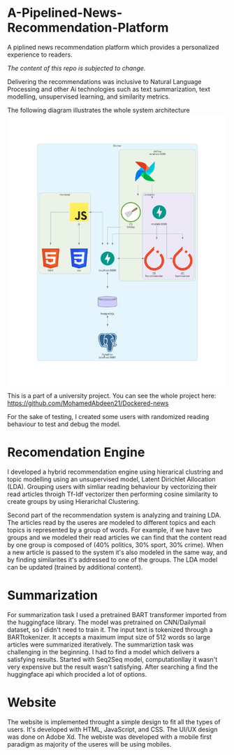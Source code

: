 # A-Pipelined-News-Recommendation-Platform
A piplined news recommendation platform which provides a personalized experience to readers. 

*The content of this repo is subjected to change.*

Delivering the recommendations was inclusive to Natural Language Processing and other Ai technologies such as text summarization, text modelling, unsupervised learning, and similarity metrics.

The following diagram illustrates the whole system architecture
<img src="https://github.com/a-alnagar/A-Pipelined-News-Recommendation-Platform/blob/main/Web%20and%20UI/images/diagrams_image.png">
This is a part of a university project. You can see the whole project here: https://github.com/MohamedAbdeen21/Dockered-news

For the sake of testing, I created some users with randomized reading behaviour to test and debug the model.
# Recomendation Engine

I developed a hybrid recommendation engine using hierarical clustring and topic modelling using an unsupervised model, Latent Dirichlet Allocation (LDA). Grouping users with simliar reading behaviour by vectorizing their read articles throigh Tf-Idf vectorizer then performing cosine similarity to create groups by using Hierarichal Clustering. 

Second part of the recommendation system is analyzing and training LDA. The articles read by the useres are modeled to different topics and each topics is represented by a group of words. For example, if we have two groups and we modeled their read articles we can find that the content read by one group is composed of (40% politics, 30% sport, 30% crime). When a new article is passed to the system it's also modeled in the same way, and by finding similarites it's addressed to one of the groups. The LDA model can be updated (trained by additional content).

# Summarization

For summarization task I used a pretrained BART transformer imported from the huggingface library. The model was pretrained on CNN/Dailymail dataset, so I didn't need to train it. The input text is tokenized through a BARTtokenizer. It accepts a maximum imput size of 512 words so large articles were summarized iteratively. The summariztion task was challenging in the beginning. I had to find a model which delivers a satisfying results. Started with Seq2Seq model, computationllay it wasn't very expensive but the result wasn't satisfying. After searching a find the huggingface api which procided a lot of options.

# Website

The website is implemented throught a simple design to fit all the types of users. It's developed with HTML, JavaScript, and CSS. The UI/UX design was done on Adobe Xd. The webiste was developed with a mobile first paradigm as majority of the useres will be using mobiles.

